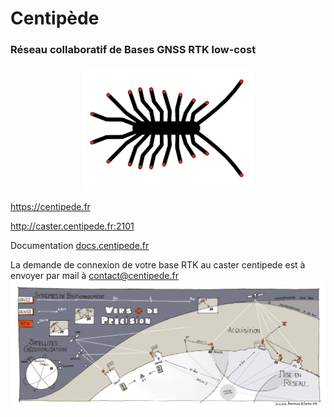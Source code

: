 # Centipède

### Réseau collaboratif de Bases GNSS RTK low-cost

<p align="center"><img src="docs/images/centipede.jpg" height="200">

https://centipede.fr

http://caster.centipede.fr:2101

Documentation [docs.centipede.fr](http://docs.centipede.fr)

La demande de connexion de votre base RTK au caster centipede est à envoyer par mail à contact@centipede.fr
![RTK](/docs/images/1.jpg)






